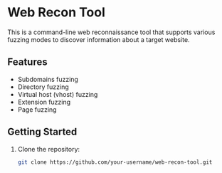 # Web Recon Tool

This is a command-line web reconnaissance tool that supports various fuzzing modes to discover information about a target website.

## Features

- Subdomains fuzzing
- Directory fuzzing
- Virtual host (vhost) fuzzing
- Extension fuzzing
- Page fuzzing

## Getting Started

1. Clone the repository:
   ```bash
   git clone https://github.com/your-username/web-recon-tool.git
